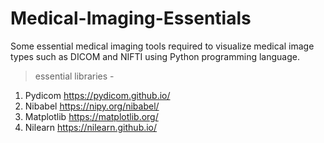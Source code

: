 # Medical-Imaging-Essentials

Some essential medical imaging tools required to visualize medical image types such as DICOM and NIFTI using Python programming language.

> essential libraries - 
1. Pydicom      https://pydicom.github.io/
2. Nibabel      https://nipy.org/nibabel/
3. Matplotlib   https://matplotlib.org/
4. Nilearn      https://nilearn.github.io/

